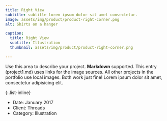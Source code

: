 ```yaml
---
title: Right View
subtitle: subtitle lorem ipsum dolor sit amet consectetur.
image: assets/img/product/product-right-corner.png
alt: Shirts on a hanger

caption:
  title: Right View
  subtitle: Illustration
  thumbnail: assets/img/product/product-right-corner.png

---
```

Use this area to describe your project. **Markdown** supported. This entry (project1.md) uses links for the image sources. All other projects in the portfolio use local images. Both work just fine! Lorem ipsum dolor sit amet, consectetur adipisicing elit.


{:.list-inline}

- Date: January 2017
- Client: Threads
- Category: Illustration
